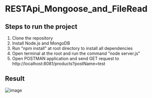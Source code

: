 # RESTApi_Mongoose_and_FileRead

## Steps to run the project
1. Clone the repository
2. Install Node.js and MongoDB
3. Run "npm install" at root directory to install all dependencies
4. Open terminal at the root and run the command "node server.js"
5. Open POSTMAN application and send GET request to http://localhost:8081/products?postName=test

## Result
![image](https://github.com/jadhavnikhil953/RESTApi_Mongoose_and_FileRead/assets/95047914/15a4728b-8420-468e-9c19-c7441c5d5c2a)
